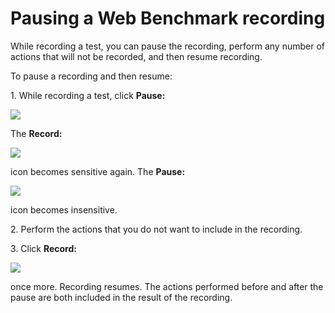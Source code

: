 # Pausing a Web Benchmark recording

While recording a test, you can pause the recording, perform any number of actions that will not be recorded, and then resume recording.

To pause a recording and then resume:

1. While recording a test, click **Pause:**

![](/api/Web%20and%20app%20UIs/Testing%20your%20web%20application%20with%20USoft%20Web%20Benchmark/assets/56ca3d66-4f06-437d-8f46-d09fdf79144b.png)

The **Record:**

![](/api/Web%20and%20app%20UIs/Testing%20your%20web%20application%20with%20USoft%20Web%20Benchmark/assets/1e0b1de2-a93d-4416-9d65-3fbe6c979a0c.png)

icon becomes sensitive again. The **Pause:**

![](/api/Web%20and%20app%20UIs/Testing%20your%20web%20application%20with%20USoft%20Web%20Benchmark/assets/381918f6-faf2-4393-a67b-959b28221b99.png)

icon becomes insensitive.

2. Perform the actions that you do not want to include in the recording.

3. Click **Record:**

![](/api/Web%20and%20app%20UIs/Testing%20your%20web%20application%20with%20USoft%20Web%20Benchmark/assets/cb824a58-17ca-4c94-8f37-c2226b0e9511.png)

once more. Recording resumes. The actions performed before and after the pause are both included in the result of the recording.